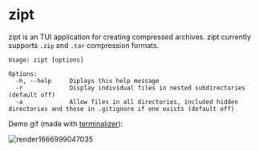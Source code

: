 # zipt
zipt is an TUI application for creating compressed archives. zipt currently supports `.zip` and `.tar` compression formats.

```
Usage: zipt [options]

Options:
  -h, --help     Diplays this help message
  -r             Display individual files in nested subdirectories (default off)
  -a             Allow files in all directories, included hidden directories and those in .gitignore if one exists (default off)
```

Demo gif (made with [terminalizer](https://github.com/faressoft/terminalizer)):

![render1666999047035](https://user-images.githubusercontent.com/58529029/198749764-fcd6293c-d367-4326-b7f2-8bf6a53b6e9c.gif)

